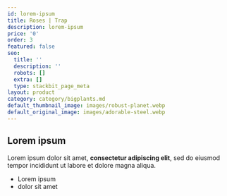 ```yaml
---
id: lorem-ipsum
title: Roses | Trap
description: lorem-ipsum
price: '0'
order: 3
featured: false
seo:
  title: ''
  description: ''
  robots: []
  extra: []
  type: stackbit_page_meta
layout: product
category: category/bigplants.md
default_thumbnail_image: images/robust-planet.webp
default_original_image: images/adorable-steel.webp
---
```

## Lorem ipsum

Lorem ipsum dolor sit amet, **consectetur adipiscing elit**, sed do eiusmod tempor incididunt ut labore et dolore magna aliqua.

- Lorem ipsum
- dolor sit amet
